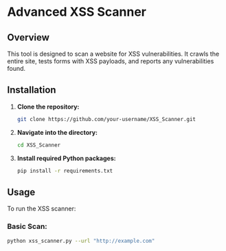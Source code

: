 # Advanced XSS Scanner

## Overview
This tool is designed to scan a website for XSS vulnerabilities. It crawls the entire site, tests forms with XSS payloads, and reports any vulnerabilities found.

## Installation
1. **Clone the repository:**
    ```bash
    git clone https://github.com/your-username/XSS_Scanner.git
    ```
2. **Navigate into the directory:**
    ```bash
    cd XSS_Scanner
    ```
3. **Install required Python packages:**
    ```bash
    pip install -r requirements.txt
    ```

## Usage
To run the XSS scanner:

### Basic Scan:
```bash
python xss_scanner.py --url "http://example.com"
